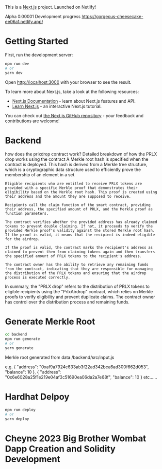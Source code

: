 This is a [Next.js](https://nextjs.org/) project. Launched on Netlify!

Alpha 0.00001 Development progress
https://gorgeous-cheesecake-ee06a1.netlify.app/


# Getting Started

First, run the development server:

```bash
npm run dev
# or
yarn dev
```



Open [http://localhost:3000](http://localhost:3000) with your browser to see the result.

To learn more about Next.js, take a look at the following resources:

- [Next.js Documentation](https://nextjs.org/docs) - learn about Next.js features and API.
- [Learn Next.js](https://nextjs.org/learn) - an interactive Next.js tutorial.

You can check out [the Next.js GitHub repository](https://github.com/vercel/next.js/) - your feedback and contributions are welcome!

# Backend

how does the prlxdrop contract work?
Detailed breakdown of how the PRLX drop works using the contract
    A Merkle root hash is specified when the contract is deployed. This hash is derived from a Merkle tree structure, which is a cryptographic data structure used to efficiently prove the membership of an element in a set.

    Eligible recipients who are entitled to receive PRLX tokens are provided with a specific Merkle proof that demonstrates their eligibility based on the Merkle root hash. This proof is created using their address and the amount they are supposed to receive.

    Recipients call the claim function of the smart contract, providing their address, the specified amount of PRLX, and the Merkle proof as function parameters.

    The contract verifies whether the provided address has already claimed tokens to prevent double claiming. If not, it proceeds to verify the provided Merkle proof's validity against the stored Merkle root hash. If the proof is valid, it means that the recipient is indeed eligible for the airdrop.

    If the proof is valid, the contract marks the recipient's address as claimed to prevent them from claiming tokens again and then transfers the specified amount of PRLX tokens to the recipient's address.

    The contract owner has the ability to retrieve any remaining funds from the contract, indicating that they are responsible for managing the distribution of the PRLX tokens and ensuring that the airdrop process is executed correctly.

In summary, the "PRLX drop" refers to the distribution of PRLX tokens to eligible recipients using the "PrlxAirdrop" contract, which relies on Merkle proofs to verify eligibility and prevent duplicate claims. The contract owner has control over the distribution process and remaining funds.

# Generate Merkle Root


```bash
cd backend
npm run generate
# or
yarn generate
```
Merkle root generated from data  /backend/src/input.js

e.g.
{
  "address": "0xaf9a7924c633ab3f22ad342bca6ad300f662d053",
  "balance": 10
},
{
  "address": "0x6e6028a25f1e219e04af3c51690ea06da2a7e68f",
  "balance": 10
}
etc......

# Hardhat Delpoy

```bash
npm run deploy
# or
yarn deploy
```

# Cheyne 2023 Big Brother Wombat Dapp Creation and Solidity Development
